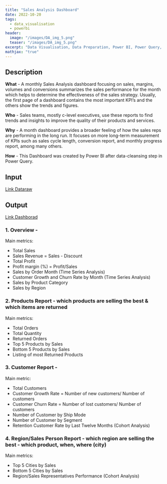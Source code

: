```yaml
---
title: "Sales Analysis Dashboard"
date: 2022-10-20
tags: 
  - data_visualisation
  - powerbi
header:
  image: "/images/DA_img_5.png"
  teaser: "/images/DA_img_5.png"
excerpt: "Data Visualisation, Data Preparation, Power BI, Power Query, DAX"
mathjax: "true"
---
```


## Description
**What** - A monthly Sales Analysis dashboard focusing on sales, margins, volumes and conversions summarizes the sales performance for the month which helps to determine the effectiveness of the sales strategy. Usually, the first page of a dashboard contains the most important KPI’s and the others  show the trends and figures.

**Who** - Sales teams, mostly c-level executives, use these reports to find trends and insights to improve the quality of their products and services. 

**Why** - A month dashboard provides a broader feeling of how the sales reps are performing in the long run. It focuses on more long-term measurement of KPIs such as sales cycle length, conversion report, and monthly progress report, among many others.

**How** - This Dashboard was created by Power BI after data-cleansing step in Power Query. 

## Input
[Link Dataraw](https://github.com/muwnawn/portfolio_projects/blob/c797439f5af074cbed7e1f2616f37eeaf111cc46/Portfolio_Sales%20and%20Finance%20Analysis/Sales%20and%20Finance%20Data%20Raw.xlsm)

## Output
[Link Dashborad](https://github.com/muwnawn/portfolio_projects/blob/c797439f5af074cbed7e1f2616f37eeaf111cc46/Portfolio_Sales%20and%20Finance%20Analysis/Sales%20and%20Finance%20Report.pbix)

### 1. Overview - 
Main metrics: 
- Total Sales
- Sales Revenue = Sales - Discount
- Total Profit
- Profit margin (%) = Profit/Sales
- Sales by Order Month (Time Series Analysis)
- Customer Growth and Churn Rate by Month (Time Series Analysis)
- Sales by Product Category
- Sales by Region

### 2. Products Report - which products are selling the best & which items are returned
Main metrics: 
- Total Orders
- Total Quantity
- Returned Orders
- Top 5 Products by Sales
- Bottom 5 Products by Sales
- Listing of most Returned Products

### 3. Customer Report - 
Main metric: 
- Total Customers
- Customer Growth Rate = Number of new customers/ Number of customers
- Customer Churn Rate = Number of lost customers/ Number of customers 
- Number of Customer by Ship Mode
- Number of Customer by Segment
- Retention Customer Rate by Last Twelve Months (Cohort Analysis)

### 4. Region/Sales Person Report - which region are selling the best - which product, when, where (city)
Main metrics: 
- Top 5 Cities by Sales
- Bottom 5 Cities by Sales
- Region/Sales Representatives Performance (Cohort Analysis)
<!-- 
## Preview
<img src="{{ site.url }}{{ site.baseurl }}/assets/Portfolio_Sales and Finance Analysis/Finance Report Preview.png" alt="Finance Report Preview">
<img src="{{ site.url }}{{ site.baseurl }}/assets/Portfolio_Sales and Finance Analysis/Sales Report Preview.png" alt="Sales Report Preview"> -->
